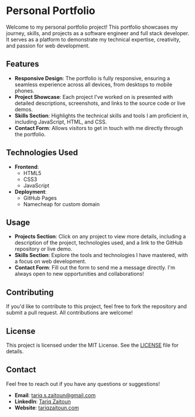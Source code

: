 # Personal Portfolio

Welcome to my personal portfolio project! This portfolio showcases my journey, skills, and projects as a software engineer and full stack developer. It serves as a platform to demonstrate my technical expertise, creativity, and passion for web development.

## Features

- **Responsive Design**: The portfolio is fully responsive, ensuring a seamless experience across all devices, from desktops to mobile phones.
- **Project Showcase**: Each project I've worked on is presented with detailed descriptions, screenshots, and links to the source code or live demos.
- **Skills Section**: Highlights the technical skills and tools I am proficient in, including JavaScript, HTML, and CSS.
- **Contact Form**: Allows visitors to get in touch with me directly through the portfolio.

## Technologies Used

- **Frontend**:
  - HTML5
  - CSS3
  - JavaScript
- **Deployment**:
  - GitHub Pages
  - Namecheap for custom domain

## Usage

- **Projects Section**: Click on any project to view more details, including a description of the project, technologies used, and a link to the GitHub repository or live demo.
- **Skills Section**: Explore the tools and technologies I have mastered, with a focus on web development.
- **Contact Form**: Fill out the form to send me a message directly. I'm always open to new opportunities and collaborations!

## Contributing

If you'd like to contribute to this project, feel free to fork the repository and submit a pull request. All contributions are welcome!

## License

This project is licensed under the MIT License. See the [LICENSE](LICENSE) file for details.

## Contact

Feel free to reach out if you have any questions or suggestions!

- **Email**: [tariq.s.zaitoun@gmail.com](mailto:tariq.s.zaitoun@gmail.com)
- **LinkedIn**: [Tariq Zaitoun](https://www.linkedin.com/in/tariq-zaitoun/)
- **Website**: [tariqzaitoun.com](https://www.tariqzaitoun.com)
